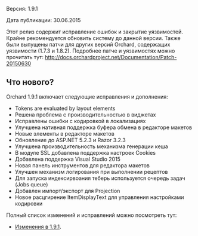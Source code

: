 Версия: 1.9.1

Дата публикации: 30.06.2015

Этот релиз содержит исправление ошибок и закрытие уязвимостей. Крайне рекомендуется обновить систему до данной версии.
Также были выпущены патчи для других версий Orchard, содержащих уязвимости (1.7.3 и 1.8.2). Подробнее патче и уязвимостях можно прочитать тут:
http://docs.orchardproject.net/Documentation/Patch-20150630

Что нового?
-----------
Orchard 1.9.1 включает следующие исправления и дополнения:

* Tokens are evaluated by layout elements
* Решена проблема с производительностью в виджетах
* Исправлены ошибки с кодировкой в локализациях
* Улучшена нативная поддержка буфера обмена в редакторе макетов
* Новые элементы в редакторе макетов
* Обновление до ASP.NET 5.2.3 и Razor 3.2.3
* Улучшена производительность механизма генерации кеша
* В модуле SSL добавлена поддержка настроек Cookies
* Добавлена поддержка Visual Studio 2015
* Новая панель инструментов для редактора макетов
* Улучшен механизм логирования при выполнении рецептов
* Для запуска индексирвоания теберь используется очередь задач (Jobs queue)
* Добавлен импорт/экспорт для Projection
* Новое расцгирение ItemDisplayText для управления настройками кодировки

Полный список изменений и исправлений можно посмотреть тут:

* [Изменения в 1.9.1](https://github.com/OrchardCMS/Orchard/issues?utf8=%E2%9C%93&q=is%3Aclosed+is%3Aissue+milestone%3A%22Orchard+1.9.1%22+).